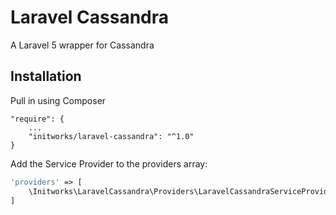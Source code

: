 # Laravel Cassandra

A Laravel 5 wrapper for Cassandra

## Installation

Pull in using Composer

```
"require": {
    ...
    "initworks/laravel-cassandra": "^1.0"
}
```

Add the Service Provider to the providers array:

```php
'providers' => [
    \Initworks\LaravelCassandra\Providers\LaravelCassandraServiceProvider::class,
]
```